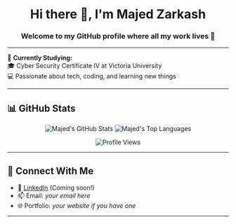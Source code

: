 <h1 align="center">Hi there 👋, I'm Majed Zarkash</h1>
<h3 align="center">Welcome to my GitHub profile where all my work lives 🚀</h3>

---

🌱 **Currently Studying:**  
🎓 Cyber Security Certificate IV at Victoria University  
💻 Passionate about tech, coding, and learning new things

---

## 📊 GitHub Stats

<p align="center">
  <img src="https://github-readme-stats.vercel.app/api?username=MajedZarkash1&show_icons=true&count_private=true&hide_border=true&theme=blue-green" alt="Majed's GitHub Stats" />
  <img src="https://github-readme-stats.vercel.app/api/top-langs/?username=MajedZarkash1&count_private=true&hide_border=true&layout=compact&theme=blue-green" alt="Majed's Top Languages" />
</p>

<p align="center">
  <img src="https://komarev.com/ghpvc/?username=MajedZarkash1&style=flat-square&color=blue" alt="Profile Views" />
</p>

---

## 🔗 Connect With Me

- 💼 [LinkedIn](#) (Coming soon!)
- 📫 Email: *your email here*  
- 🌐 Portfolio: *your website if you have one*

---

<!---
MajedZarkash
--->
